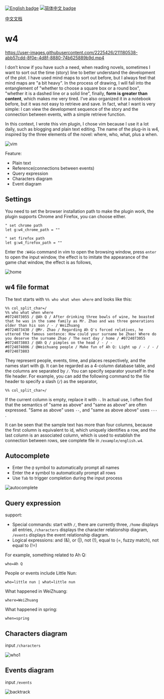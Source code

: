 [![English badge](https://img.shields.io/badge/%E8%8B%B1%E6%96%87-English-blue)](./README.md)
[![简体中文 badge](https://img.shields.io/badge/%E7%AE%80%E4%BD%93%E4%B8%AD%E6%96%87-Simplified%20Chinese-blue)](./README_CN.md)

[中文文档](./README_CN.md)

# w4

https://user-images.githubusercontent.com/2225426/211180538-abb57cdd-8f0e-4d8f-8880-74b625889b9d.mp4

I don’t know if you have such a need, when reading novels, sometimes I want to sort out the time (story) line to better understand the development of the plot. I have used mind maps to sort out before, but I always feel that mind maps are "a bit heavy". In the process of drawing, I will fall into the entanglement of "whether to choose a square box or a round box", "whether it is a dashed line or a solid line", finally, **form is greater than content**, which makes me very tired. I've also organized it in a notebook before, but it was not easy to retrieve and save. In fact, what I want is very simple: I can view the development sequence of the story and the connection between events, with a simple retrieve function.

In this context, I wrote this vim plugin, I chose vim because I use it a lot daily, such as blogging and plain text editing. The name of the plug-in is w4, inspired by the three elements of the novel: where, who, what, plus a when.

![vim](assets/vim_en.png)

Feature:

- Plain text
- Reference(connections between events)
- Query expression
- Characters diagram
- Event diagram

## Settings

You need to set the browser installation path to make the plugin work, the plugin supports Chrome and Firefox, you can choose either.

```
" set chrome path
let g:w4_chrome_path = ""

" set firefox path
let g:w4_firefox_path = ""
```

Enter the `:W4Go` command in vim to open the browsing window, press `enter` to open the input window, the effect is to imitate the appearance of the game chat window, the effect is as follows,

![home](assets/logic_en.png)

## w4 file format

The text starts with `%% who what when where` and looks like this:

```
%% col_split_char=/
%% who what when where
#0724073055 / @Ah Q / After drinking three bowls of wine, he boasted that he was in the same family as Mr. Zhao and was three generations older than his son / - / WeiZhuang
#0724073430 / @Mr. Zhao / Regarding Ah Q's forced relatives, he uttered the famous sentence: How could your surname be Zhao! Where do you deserve the surname Zhao / The next day / home / #0724073055
#0724073803 / @Ah Q / pimples on the head / - / -
#0724074006 / @Weichuang people / Make fun of Ah Q: Light up / - / - / #0724073803
```

They represent people, events, time, and places respectively, and the names start with @. It can be regarded as a 4-column database table, and the columns are separated by `/`. You can specify separator yourself in the file header. For example, you can add the following command to the file header to specify a slash (`/`) as the separator,

```
%% col_split_char=/
```

If the current column is empty, replace it with `-`. In actual use, I often find that the semantics of "same as above" and "same as above" are often expressed. "Same as above" uses `--`, and "same as above above" uses `---` .

It can be seen that the sample text has more than four columns, because the first column is equivalent to id, which uniquely identifies a row, and the last column is an associated column, which is used to establish the connection between rows, see complete file in `/example/english.w4`.

## Autocomplete

- Enter the `@` symbol to automatically prompt all names
- Enter the `#` symbol to automatically prompt all rows
- Use `Tab` to trigger completion during the input process

![autocomplete](assets/autocmp_en.png)

## Query expression

support:
- Special commands: start with `/`, there are currently three, `/home` displays all entries, `/characters` displays the character relationship diagram, `/events` displays the event relationship diagram.
- Logical expressions: and (&), or (|), not (!), equal to (=, fuzzy match), not equal to (!=)

For example, something related to Ah Q:

```
who=Ah Q
```

People or events include Little Nun:

```
who=little nun | what=little nun
```

What happened in WeiZhuang:

```
where=WeiZhuang
```

What happened in spring:

```
when=spring
```

## Characters diagram

input `/characters`

![who1](assets/who1_en.png)

## Events diagram

input `/events`

![backtrack](assets/backtrack1_en.png)
